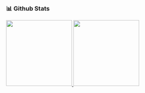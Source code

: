 <!-- ### Hi there 👋


**rifkymaulana/rifkymaulana** is a ✨ _special_ ✨ repository because its `README.md` (this file) appears on your GitHub profile.

Here are some ideas to get you started:

- 🔭 I’m currently working on PT Mitra Integrasi Informatika
- 🌱 I’m currently learning C#
- 👯 I’m looking to collaborate on ...
- 🤔 I’m looking for help with ...
- 💬 Ask me about ...
- 📫 How to reach me: ...
- 😄 Pronouns: ...
- ⚡ Fun fact: ...
-->

### 📊 Github Stats

<p align="left">
<a href="https://github.com/rifkymaulana">
  <img height="180em" src="https://github-readme-stats-eight-theta.vercel.app/api?username=febrianto752&show_icons=true&theme=algolia&include_all_commits=true&count_private=true"/>
  <img height="180em" src="https://github-readme-stats-eight-theta.vercel.app/api/top-langs/?username=rifkymaulana&layout=compact&langs_count=8&theme=algolia"/>
</a>
</p>
